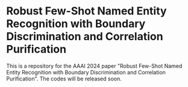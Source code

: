 # Robust Few-Shot Named Entity Recognition with Boundary Discrimination and Correlation Purification
This is a repository for the AAAI 2024 paper "Robust Few-Shot Named Entity Recognition with Boundary Discrimination and Correlation Purification". The codes will be released soon.
